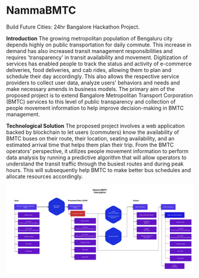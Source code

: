 # NammaBMTC
Build Future Cities: 24hr Bangalore Hackathon Project.

**Introduction**
The growing metropolitan population of Bengaluru city depends highly on public transportation for daily commute. This increase in demand has also increased transit management responsibilities and requires 'transparency' in transit availability and movement. Digitization of services has enabled people to track the status and activity of e-commerce deliveries, food deliveries, and cab rides, allowing them to plan and schedule their day accordingly. This also allows the respective service providers to collect user data, analyze users' behaviors and needs and make necessary amends in business models.
The primary aim of the proposed project is to extend Bangalore Metropolitan Transport Corporation (BMTC) services to this level of public transparency and collection of people movement information to help improve decision-making in BMTC management.

**Technological Solution**
The proposed project involves a web application backed by blockchain to let users (commuters) know the availability of BMTC buses on their route, their location, seating availability, and an estimated arrival time that helps them plan their trip. 
From the BMTC operators’ perspective, it utilizes people movement information to perform data analysis by running a predictive algorithm that will allow operators to understand the transit traffic through the busiest routes and during peak hours. This will subsequently help BMTC to make better bus schedules and allocate resources accordingly.

![screenshot](https://raw.githubusercontent.com/AshwinKumar-V/NammaBMTC/main/data%20pipeline%20namma%20bmtc.jpg?token=GHSAT0AAAAAABWFTSC4UHHYUFJCIAYOJFPQYXOIC5A)
